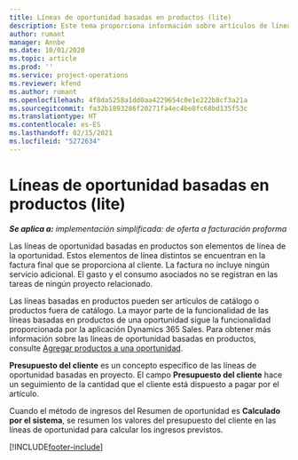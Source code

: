 ```yaml
---
title: Líneas de oportunidad basadas en productos (lite)
description: Este tema proporciona información sobre artículos de líneas de oportunidades basadas en proyectos en Project Operations.
author: rumant
manager: Annbe
ms.date: 10/01/2020
ms.topic: article
ms.prod: ''
ms.service: project-operations
ms.reviewer: kfend
ms.author: rumant
ms.openlocfilehash: 4f8da5258a1dd0aa4229654c0e1e222b8cf3a21a
ms.sourcegitcommit: fa32b1893286f20271fa4ec4be8fc68bd135f53c
ms.translationtype: HT
ms.contentlocale: es-ES
ms.lasthandoff: 02/15/2021
ms.locfileid: "5272634"
---
```

# <a name="product-based-opportunity-lines---lite"></a>Líneas de oportunidad basadas en productos (lite)

_**Se aplica a:** implementación simplificada: de oferta a facturación proforma_

Las líneas de oportunidad basadas en productos son elementos de línea de la oportunidad. Estos elementos de línea distintos se encuentran en la factura final que se proporciona al cliente. La factura no incluye ningún servicio adicional. El gasto y el consumo asociados no se registran en las tareas de ningún proyecto relacionado.

Las líneas basadas en productos pueden ser artículos de catálogo o productos fuera de catálogo. La mayor parte de la funcionalidad de las líneas basadas en productos de una oportunidad sigue la funcionalidad proporcionada por la aplicación Dynamics 365 Sales. Para obtener más información sobre las líneas de oportunidad basadas en productos, consulte [Agregar productos a una oportunidad](https://docs.microsoft.com/dynamics365/sales-enterprise/add-products-opportunity).

**Presupuesto del cliente** es un concepto específico de las líneas de oportunidad basadas en proyecto. El campo **Presupuesto del cliente** hace un seguimiento de la cantidad que el cliente está dispuesto a pagar por el artículo.

Cuando el método de ingresos del Resumen de oportunidad es **Calculado por el sistema**, se resumen los valores del presupuesto del cliente en las líneas de oportunidad para calcular los ingresos previstos. 



[!INCLUDE[footer-include](../../includes/footer-banner.md)]